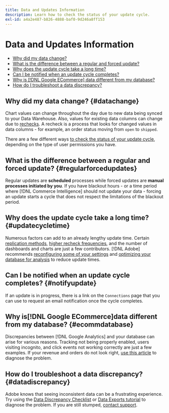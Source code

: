 ```yaml
---
title: Data and Updates Information
description: Learn how to check the status of your update cycle.
exl-id: a4a2e487-b826-4888-baf0-9d246a8ff153
---
```

# Data and Updates Information

* [Why did my data change?](#datachange)
* [What is the difference between a regular and forced update?](#regularforcedupdates)
* [Why does the update cycle take a long time?](#updatecycletime)
* [Can I be notified when an update cycle completes?](#notifyupdate)
* [Why is [!DNL Google ECommerce] data different from my database?](#ecommdatabase)
* [How do I troubleshoot a data discrepancy?](#datadiscrepancy)

## Why did my data change? {#datachange}

Chart values can change throughout the day due to new data being synced to your Data Warehouse. Also, values for existing data columns can change due to [rechecks](../data-warehouse-mgr/cfg-data-rechecks.md). A recheck is a process that looks for changed values in data columns - for example, an order status moving from `open` to `shipped`.

There are a few different ways [to check the status of your update cycle](../../best-practices/check-update-cycle.md), depending on the type of user permissions you have.

## What is the difference between a regular and forced update? {#regularforcedupdates}

Regular updates are **scheduled** processes while forced updates are **manual processes initiated by you**. If you have blackout hours - or a time period where [!DNL Commerce Intelligence] should not update your data - forcing an update starts a cycle that does not respect the limitations of the blackout period.

## Why does the update cycle take a long time? {#updatecycletime}

Numerous factors can add to an already lengthy update time. Certain [replication methods](../data-warehouse-mgr/cfg-replication-methods.md), [higher recheck frequencies](../data-warehouse-mgr/cfg-data-rechecks.md), and the number of dashboards and charts are just a few contributors. [!DNL Adobe] recommends [reconfiguring some of your settings](../../best-practices/reduce-update-cycle-time.md) and [optimizing your database for analysis](../../best-practices/opt-db-analysis.md) to reduce update times.

## Can I be notified when an update cycle completes? {#notifyupdate}

If an update is in progress, there is a link on the `Connections` page that you can use to request an email notification once the cycle completes.

## Why is[!DNL Google ECommerce]data different from my database? {#ecommdatabase}

Discrepancies between [!DNL Google Analytics] and your database can arise for various reasons. Tracking not being properly enabled, users visiting incognito, and click events not working correctly are just a few examples. If your revenue and orders do not look right, [use this article](https://experienceleague.adobe.com/docs/commerce-knowledge-base/kb/troubleshooting/miscellaneous/diagnosing-google-ecommerce-revenue-discrepancies.html?lang=en) to diagnose the problem.

## How do I troubleshoot a data discrepancy? {#datadiscrepancy}

Adobe knows that seeing inconsistent data can be a frustrating experience. Try using the [Data Discrepancy Checklist](https://experienceleague.adobe.com/docs/commerce-knowledge-base/kb/troubleshooting/miscellaneous/diagnosing-a-data-discrepancy.html?lang=en) or [Data Exports tutorial](https://experienceleague.adobe.com/docs/commerce-knowledge-base/kb/troubleshooting/miscellaneous/using-data-exports-to-pinpoint-discrepancies.html?lang=en) to diagnose the problem. If you are still stumped, [contact support](https://experienceleague.adobe.com/docs/commerce-knowledge-base/kb/troubleshooting/miscellaneous/mbi-service-policies.html?lang=en).

